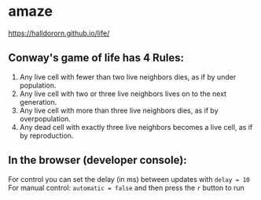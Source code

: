 # amaze
https://halldororn.github.io/life/

## Conway's game of life has 4 Rules:
1. Any live cell with fewer than two live neighbors dies, as if by under population.
2. Any live cell with two or three live neighbors lives on to the next generation.
3. Any live cell with more than three live neighbors dies, as if by overpopulation.
4. Any dead cell with exactly three live neighbors becomes a live cell, as if by reproduction.


## In the browser (developer console):
For control you can set the delay (in ms) between updates with `delay = 10`  
For manual control: `automatic = false` and then press the `r` button to run

